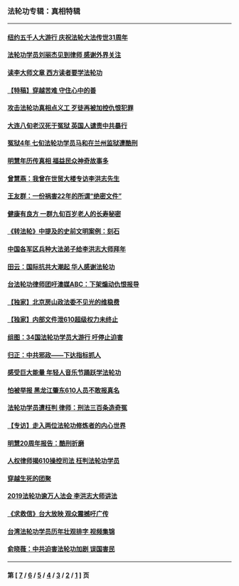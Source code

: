 ### 法轮功专辑：真相特辑
---
#### [纽约五千人大游行 庆祝法轮大法传世31周年](../../pages/nf4389/n13995110.md?10070430) 
#### [法轮功学员刘丽杰见到律师 感谢外界关注](../../pages/nf4389/n13927012.md?10070430) 
#### [读李大师文章 西方读者要学法轮功](../../pages/nf4389/n13925142.md?10070430) 
#### [【特稿】穿越苦难 守住心中的善](../../pages/nf4389/n13784979.md?10070430) 
#### [攻击法轮功真相点义工 歹徒再被加控仇恨犯罪](../../pages/nf4389/n13601019.md?10070430) 
#### [大连八旬老汉死于冤狱 英国人谴责中共暴行](../../pages/nf4389/n13480118.md?10070430) 
#### [冤狱4年 七旬法轮功学员马和在兰州监狱遭酷刑](../../pages/nf4389/n13304688.md?10070430) 
#### [明慧年历传真相 福益民众神奇故事多](../../pages/nf4389/n13294545.md?10070430) 
#### [曾慧燕：我曾在世贸大楼专访李洪志先生](../../pages/nf4389/n12898729.md?10070430) 
#### [王友群：一份祸害22年的所谓“绝密文件”](../../pages/nf4389/n12871750.md?10070430) 
#### [健康有良方 一群九旬百岁老人的长寿秘密](../../pages/nf4389/n12847475.md?10070430) 
#### [《转法轮》中提及的史前文明案例：刻石](../../pages/nf4389/n12758577.md?10070430) 
#### [中国各军区兵种大法弟子给李洪志大师拜年](../../pages/nf4389/n12750047.md?10070430) 
#### [田云：国际抗共大潮起 华人感谢法轮功](../../pages/nf4389/n12357708.md?10070430) 
#### [台法轮功律师团吁澳媒ABC：下架煽动仇恨报导](../../pages/nf4389/n12279917.md?10070430) 
#### [【独家】北京房山政法委不见光的维稳费](../../pages/nf4389/n12031979.md?10070430) 
#### [【独家】内部文件泄610超级权力未终止](../../pages/nf4389/n12023895.md?10070430) 
#### [组图：34国法轮功学员大游行 吁停止迫害](../../pages/nf4389/n11492658.md?10070430) 
#### [归正：中共邪政——下达指标抓人](../../pages/nf4389/n11474770.md?10070430) 
#### [感受巨大能量 年轻人音乐节踊跃学法轮功](../../pages/nf4389/n11441981.md?10070430) 
#### [怕被举报 黑龙江肇东610人员不敢报真名](../../pages/nf4389/n11436499.md?10070430) 
#### [法轮功学员遭枉判 律师：刑法三百条造奇冤](../../pages/nf4389/n11433943.md?10070430) 
#### [【专访】走入两位法轮功修炼者的内心世界](../../pages/nf4389/n11415623.md?10070430) 
#### [明慧20周年报告：酷刑折磨](../../pages/nf4389/n11387954.md?10070430) 
#### [人权律师揭610操控司法 枉判法轮功学员](../../pages/nf4389/n11313370.md?10070430) 
#### [穿越生死的团聚](../../pages/nf4389/n11258922.md?10070430) 
#### [2019法轮功逾万人法会 李洪志大师讲法](../../pages/nf4389/n11265303.md?10070430) 
#### [《求救信》台大放映 观众震撼吁广传](../../pages/nf4389/n10922251.md?10070430) 
#### [台湾法轮功学员历年壮观排字 视频集锦](../../pages/nf4389/n10878789.md?10070430) 
#### [俞晓薇：中共迫害法轮功加剧 误国害民](../../pages/nf4389/n10859260.md?10070430) 

---
#### 第 [ [7](./7.md?10070430) / [6](./6.md?10070430) / [5](./5.md?10070430) / [4](./4.md?10070430) / [3](./3.md?10070430) / [2](./2.md?10070430) / [1](./1.md?10070430) ] 页
